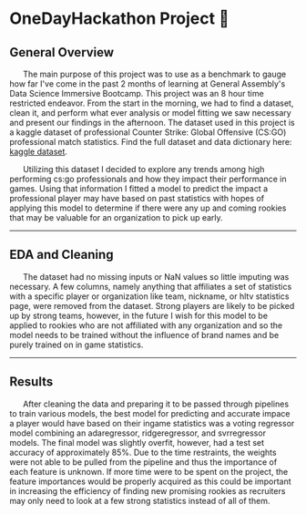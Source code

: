 # OneDayHackathon Project 🚀

## General Overview
&nbsp;&nbsp;&nbsp;&nbsp;&nbsp;&nbsp;The main purpose of this project was to use as a benchmark to gauge how far I've come in the past 2 months of learning at General Assembly's Data Science Immersive Bootcamp. This project was an 8 hour time restricted endeavor. From the start in the morning, we had to find a dataset, clean it, and perform what ever analysis or model fitting we saw necessary and present our findings in the afternoon. The dataset used in this project is a kaggle dataset of professional Counter Strike: Global Offensive (CS:GO) professional match statistics. Find the full dataset and data dictionary here: [kaggle dataset](https://www.kaggle.com/datasets/sadmadlad/csgo-pro-players-dataset).

&nbsp;&nbsp;&nbsp;&nbsp;&nbsp;&nbsp;Utilizing this dataset I decided to explore any trends among high performing cs:go professionals and how they impact their performance in games. Using that information I fitted a model to predict the impact a professional player may have based on past statistics with hopes of applying this model to determine if there were any up and coming rookies that may be valuable for an organization to pick up early.


----

## EDA and Cleaning 
&nbsp;&nbsp;&nbsp;&nbsp;&nbsp;&nbsp;The dataset had no missing inputs or NaN values so little imputing was necessary. A few columns, namely anything that affiliates a set of statistics with a specific player or organization like team, nickname, or hltv statistics page, were removed from the dataset. Strong players are likely to be picked up by strong teams, however, in the future I wish for this model to be applied to rookies who are not affiliated with any organization and so the model needs to be trained without the influence of brand names and be purely trained on in game statistics. 

----

## Results
&nbsp;&nbsp;&nbsp;&nbsp;&nbsp;&nbsp;After cleaning the data and preparing it to be passed through pipelines to train various models, the best model for predicting and accurate impace a player would have based on their ingame statistics was a voting regressor model combining an adaregressor, ridgeregressor, and svrregressor models. The final model was slightly overfit, however, had a test set accuracy of approximately 85%. Due to the time restraints, the weights were not able to be pulled from the pipeline and thus the importance of each feature is unknown. If more time were to be spent on the project, the feature importances would be properly acquired as this could be important in increasing the efficiency of finding new promising rookies as recruiters may only need to look at a few strong statistics instead of all of them.